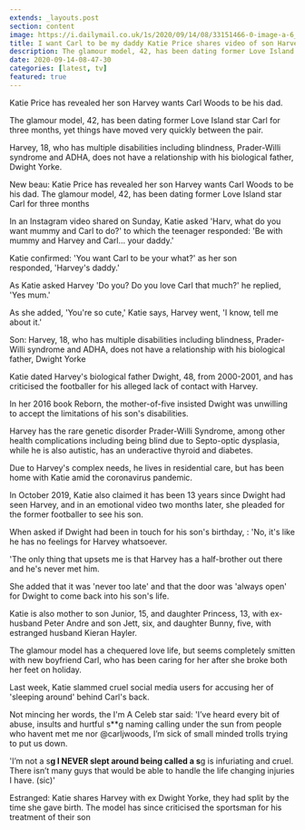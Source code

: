 ```yaml
---
extends: _layouts.post
section: content
image: https://i.dailymail.co.uk/1s/2020/09/14/08/33151466-0-image-a-6_1600069318417.jpg 
title: I want Carl to be my daddy Katie Price shares video of son Harvey discussing her new boyfriend 
description: The glamour model, 42, has been dating former Love Island star Carl for three months, yet things have moved very quickly between the pair. 
date: 2020-09-14-08-47-30 
categories: [latest, tv] 
featured: true 
--- 
```

Katie Price has revealed her son Harvey wants Carl Woods to be his dad. 

The glamour model, 42, has been dating former Love Island star Carl for three months, yet things have moved very quickly between the pair. 

Harvey, 18, who has multiple disabilities including blindness, Prader-Willi syndrome and ADHA, does not have a relationship with his biological father, Dwight Yorke. 

New beau: Katie Price has revealed her son Harvey wants Carl Woods to be his dad. The glamour model, 42, has been dating former Love Island star Carl for three months

In an Instagram video shared on Sunday, Katie asked 'Harv, what do you want mummy and Carl to do?' to which the teenager responded: 'Be with mummy and Harvey and Carl... your daddy.'

Katie confirmed: 'You want Carl to be your what?' as her son responded, 'Harvey's daddy.'

As Katie asked Harvey 'Do you? Do you love Carl that much?' he replied, 'Yes mum.'

As she added, 'You're so cute,' Katie says, Harvey went, 'I know, tell me about it.'   

Son: Harvey, 18, who has multiple disabilities including blindness, Prader-Willi syndrome and ADHA, does not have a relationship with his biological father, Dwight Yorke

Katie dated Harvey's biological father Dwight, 48, from 2000-2001, and has criticised the footballer for his alleged lack of contact with Harvey.

In her 2016 book Reborn, the mother-of-five insisted Dwight was unwilling to accept the limitations of his son's disabilities. 

Harvey has the rare genetic disorder Prader-Willi Syndrome, among other health complications including being blind due to Septo-optic dysplasia, while he is also autistic, has an underactive thyroid and diabetes.  

Due to Harvey's complex needs, he lives in residential care, but has been home with Katie amid the coronavirus pandemic. 

In October 2019, Katie also claimed it has been 13 years since Dwight had seen Harvey, and in an emotional video two months later, she pleaded for the former footballer to see his son.

When asked if Dwight had been in touch for his son's birthday, : 'No, it's like he has no feelings for Harvey whatsoever.

'The only thing that upsets me is that Harvey has a half-brother out there and he's never met him.

She added that it was 'never too late' and that the door was 'always open' for Dwight to come back into his son's life. 

Katie is also mother to son Junior, 15, and daughter Princess, 13, with ex-husband Peter Andre and son Jett, six, and daughter Bunny, five, with estranged husband Kieran Hayler. 

The glamour model has a chequered love life, but seems completely smitten with new boyfriend Carl, who has been caring for her after she broke both her feet on holiday. 

Last week, Katie slammed cruel social media users for accusing her of 'sleeping around' behind Carl's back.

Not mincing her words, the I'm A Celeb star said: 'I’ve heard every bit of abuse, insults and hurtful s**g naming calling under the sun from people who havent met me nor @carljwoods, I’m sick of small minded trolls trying to put us down.

'I’m not a s**g I NEVER slept around being called a s**g is infuriating and cruel. There isn’t many guys that would be able to handle the life changing injuries I have. (sic)'

Estranged: Katie shares Harvey with ex Dwight Yorke, they had split by the time she gave birth. The model has since criticised the sportsman for his treatment of their son

